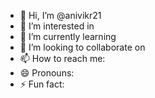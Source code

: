 - 👋 Hi, I’m @anivikr21
- 👀 I’m interested in 
- 🌱 I’m currently learning 
- 💞️ I’m looking to collaborate on 
- 📫 How to reach me: 
- 😄 Pronouns: 
- ⚡ Fun fact: 

<!---
anivikr21/anivikr21 is a ✨ special ✨ repository because its `README.md` (this file) appears on your GitHub profile.
You can click the Preview link to take a look at your changes.
--->
